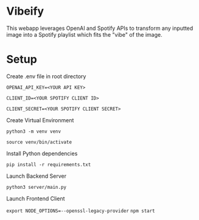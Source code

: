 # Vibeify

This webapp leverages OpenAI and Spotify APIs to transform any inputted image into a Spotify playlist which fits the "vibe" of the image.


# Setup

Create .env file in root directory

`OPENAI_API_KEY=<YOUR API KEY>`

`CLIENT_ID=<YOUR SPOTIFY CLIENT ID>`

`CLIENT_SECRET=<YOUR SPOTIFY CLIENT SECRET>` <br> 




Create Virtual Environment 

`python3 -m venv venv`

`source venv/bin/activate` <br /> 




Install Python dependencies

`pip install -r requirements.txt` <br /> 




Launch Backend Server

`python3 server/main.py` <br /> 




Launch Frontend Client

`export NODE_OPTIONS=--openssl-legacy-provider`
`npm start`


